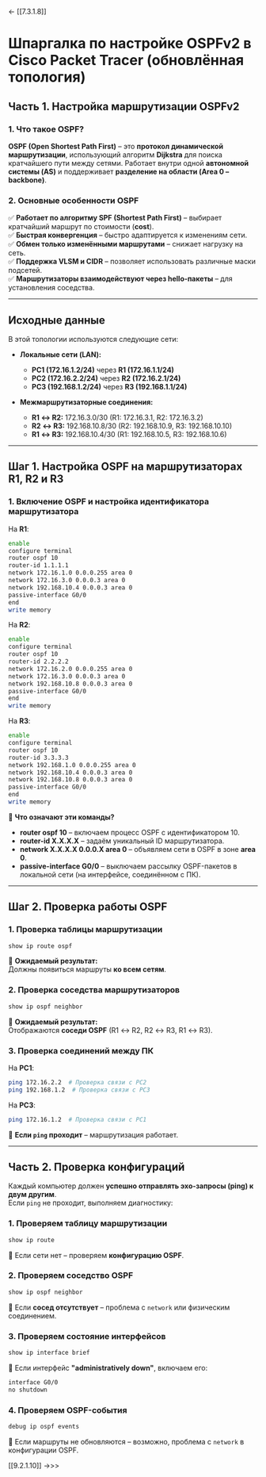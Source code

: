 <- [[7.3.1.8]]
# **Шпаргалка по настройке OSPFv2 в Cisco Packet Tracer (обновлённая топология)**

## **Часть 1. Настройка маршрутизации OSPFv2**

### **1. Что такое OSPF?**
**OSPF (Open Shortest Path First)** – это **протокол динамической маршрутизации**, использующий алгоритм **Dijkstra** для поиска кратчайшего пути между сетями. Работает внутри одной **автономной системы (AS)** и поддерживает **разделение на области (Area 0 – backbone)**.

### **2. Основные особенности OSPF**
✅ **Работает по алгоритму SPF (Shortest Path First)** – выбирает кратчайший маршрут по стоимости (**cost**).  
✅ **Быстрая конвергенция** – быстро адаптируется к изменениям сети.  
✅ **Обмен только изменёнными маршрутами** – снижает нагрузку на сеть.  
✅ **Поддержка VLSM и CIDR** – позволяет использовать различные маски подсетей.  
✅ **Маршрутизаторы взаимодействуют через hello-пакеты** – для установления соседства.  

---

## **Исходные данные**

В этой топологии используются следующие сети:

- **Локальные сети (LAN):**
  - **PC1 (172.16.1.2/24)** через **R1 (172.16.1.1/24)**
  - **PC2 (172.16.2.2/24)** через **R2 (172.16.2.1/24)**
  - **PC3 (192.168.1.2/24)** через **R3 (192.168.1.1/24)**

- **Межмаршрутизаторные соединения:**
  - **R1 ↔ R2:** 172.16.3.0/30 (R1: 172.16.3.1, R2: 172.16.3.2)
  - **R2 ↔ R3:** 192.168.10.8/30 (R2: 192.168.10.9, R3: 192.168.10.10)
  - **R1 ↔ R3:** 192.168.10.4/30 (R1: 192.168.10.5, R3: 192.168.10.6)

---

## **Шаг 1. Настройка OSPF на маршрутизаторах R1, R2 и R3**

### **1. Включение OSPF и настройка идентификатора маршрутизатора**
На **R1**:
```bash
enable
configure terminal
router ospf 10
router-id 1.1.1.1
network 172.16.1.0 0.0.0.255 area 0
network 172.16.3.0 0.0.0.3 area 0
network 192.168.10.4 0.0.0.3 area 0
passive-interface G0/0
end
write memory
```

На **R2**:
```bash
enable
configure terminal
router ospf 10
router-id 2.2.2.2
network 172.16.2.0 0.0.0.255 area 0
network 172.16.3.0 0.0.0.3 area 0
network 192.168.10.8 0.0.0.3 area 0
passive-interface G0/0
end
write memory
```

На **R3**:
```bash
enable
configure terminal
router ospf 10
router-id 3.3.3.3
network 192.168.1.0 0.0.0.255 area 0
network 192.168.10.4 0.0.0.3 area 0
network 192.168.10.8 0.0.0.3 area 0
passive-interface G0/0
end
write memory
```

🔹 **Что означают эти команды?**  
- **router ospf 10** – включаем процесс OSPF с идентификатором 10.  
- **router-id X.X.X.X** – задаём уникальный ID маршрутизатора.  
- **network X.X.X.X 0.0.0.X area 0** – объявляем сети в OSPF в зоне **area 0**.  
- **passive-interface G0/0** – выключаем рассылку OSPF-пакетов в локальной сети (на интерфейсе, соединённом с ПК).  

---

## **Шаг 2. Проверка работы OSPF**

### **1. Проверка таблицы маршрутизации**
```bash
show ip route ospf
```
🔹 **Ожидаемый результат:**  
Должны появиться маршруты **ко всем сетям**.

### **2. Проверка соседства маршрутизаторов**
```bash
show ip ospf neighbor
```
🔹 **Ожидаемый результат:**  
Отображаются **соседи OSPF** (R1 ↔ R2, R2 ↔ R3, R1 ↔ R3).

### **3. Проверка соединений между ПК**
На **PC1**:
```bash
ping 172.16.2.2  # Проверка связи с PC2
ping 192.168.1.2  # Проверка связи с PC3
```
На **PC3**:
```bash
ping 172.16.1.2  # Проверка связи с PC1
```
🔹 **Если `ping` проходит** – маршрутизация работает.

---

## **Часть 2. Проверка конфигураций**

Каждый компьютер должен **успешно отправлять эхо-запросы (ping) к двум другим**.  
Если `ping` не проходит, выполняем диагностику:

### **1. Проверяем таблицу маршрутизации**
```bash
show ip route
```
🔹 Если сети нет – проверяем **конфигурацию OSPF**.

### **2. Проверяем соседство OSPF**
```bash
show ip ospf neighbor
```
🔹 Если **сосед отсутствует** – проблема с `network` или физическим соединением.

### **3. Проверяем состояние интерфейсов**
```bash
show ip interface brief
```
🔹 Если интерфейс **"administratively down"**, включаем его:
```bash
interface G0/0
no shutdown
```

### **4. Проверяем OSPF-события**
```bash
debug ip ospf events
```
🔹 Если маршруты не обновляются – возможно, проблема с `network` в конфигурации OSPF.

[[9.2.1.10]] ->>>